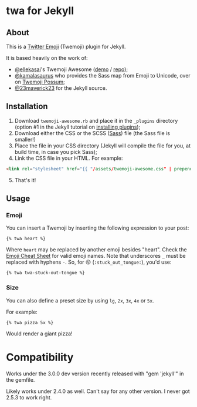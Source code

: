 # twa for Jekyll

## About

This is a [Twitter Emoji](https://twemoji.twitter.com/) (Twemoji) plugin for Jekyll.

It is based heavily on the work of:

- [@ellekasai](https://github.com/ellekasai)'s Twemoji Awesome ([demo](http://ellekasai.github.io/twemoji-awesome/) / [repo](https://github.com/ellekasai/twemoji-awesome));
- [@kamalasaurus](https://github.com/kamalasaurus) who provides the Sass map from Emoji to Unicode, over on [Twemoji Possum](https://github.com/kamalasaurus/twemoji-possum);
- [@23maverick23](https://github.com/23maverick23) for the Jekyll source.


## Installation

1. Download `twemoji-awesome.rb` and place it in the `_plugins` directory (option #1 in the Jekyll tutorial on [installing plugins](https://jekyllrb.com/docs/plugins/installation/));
2. Download either the CSS or the SCSS ([Sass](https://sass-lang.com/)) file (the Sass file is smaller!)
3. Place the file in your CSS directory (Jekyll will compile the file for you, at build time, in case you pick Sass);
4. Link the CSS file in your HTML. For example:
```html
<link rel="stylesheet" href="{{ "/assets/twemoji-awesome.css" | prepend: site.baseurl }}">
```
5. That's it!


## Usage

### Emoji
You can insert a Twemoji by inserting the following expression to your post:

```
{% twa heart %}
```

Where `heart` may be replaced by another emoji besides "heart". Check the [Emoji Cheat Sheet](https://www.webfx.com/tools/emoji-cheat-sheet/) for valid emoji names. Note that underscores `_` must be replaced with hyphens `-`. So, for :stuck_out_tongue: (`:stuck_out_tongue:`), you'd use:

```
{% twa twa-stuck-out-tongue %}
```

### Size
You can also define a preset size by using `lg`, `2x`, `3x`, `4x` or `5x`.

For example:
```
{% twa pizza 5x %}
```
Would render a giant pizza!


# Compatibility

Works under the 3.0.0 dev version recently released with "gem 'jekyll'" in the gemfile.

Likely works under 2.4.0 as well. Can't say for any other version. I never got 2.5.3 to work right.
